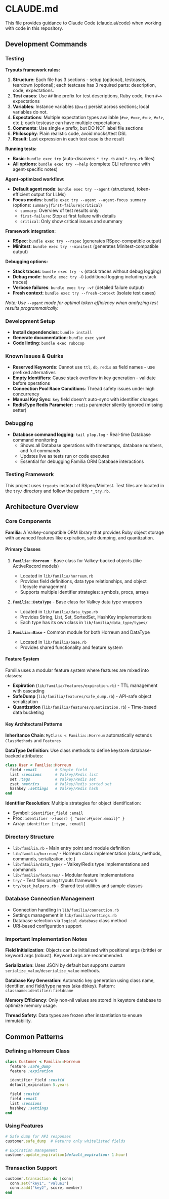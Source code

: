 # CLAUDE.md

This file provides guidance to Claude Code (claude.ai/code) when working with code in this repository.

## Development Commands

### Testing

**Tryouts framework rules:**
1. **Structure**: Each file has 3 sections - setup (optional), testcases, teardown (optional); each testcase has 3 required parts: description, code, expectations.
2. **Test cases**: Use `##` line prefix for test descriptions, Ruby code, then `#=>` expectations
3. **Variables**: Instance variables (`@var`) persist across sections; local variables do not.
4. **Expectations**: Multiple expectation types available (`#=>`, `#==>`, `#=:>`, `#=!>`, etc.); each testcase can have multiple expectations.
5. **Comments**: Use single `#` prefix, but DO NOT label file sections
6. **Philosophy**: Plain realistic code, avoid mocks/test DSL
7. **Result**: Last expression in each test case is the result

**Running tests:**
- **Basic**: `bundle exec try` (auto-discovers `*_try.rb` and `*.try.rb` files)
- **All options**: `bundle exec try --help` (complete CLI reference with agent-specific notes)

**Agent-optimized workflow:**
- **Default agent mode**: `bundle exec try --agent` (structured, token-efficient output for LLMs)
- **Focus modes**: `bundle exec try --agent --agent-focus summary` (options: `summary|first-failure|critical`)
  - `summary`: Overview of test results only
  - `first-failure`: Stop at first failure with details
  - `critical`: Only show critical issues and summary

**Framework integration:**
- **RSpec**: `bundle exec try --rspec` (generates RSpec-compatible output)
- **Minitest**: `bundle exec try --minitest` (generates Minitest-compatible output)

**Debugging options:**
- **Stack traces**: `bundle exec try -s` (stack traces without debug logging)
- **Debug mode**: `bundle exec try -D` (additional logging including stack traces)
- **Verbose failures**: `bundle exec try -vf` (detailed failure output)
- **Fresh context**: `bundle exec try --fresh-context` (isolate test cases)

*Note: Use `--agent` mode for optimal token efficiency when analyzing test results programmatically.*


### Development Setup
- **Install dependencies**: `bundle install`
- **Generate documentation**: `bundle exec yard`
- **Code linting**: `bundle exec rubocop`

### Known Issues & Quirks
- **Reserved Keywords**: Cannot use `ttl`, `db`, `redis` as field names - use prefixed alternatives
- **Empty Identifiers**: Cause stack overflow in key generation - validate before operations
- **Connection Pool Race Conditions**: Thread safety issues under high concurrency
- **Manual Key Sync**: `key` field doesn't auto-sync with identifier changes
- **RedisType Redis Parameter**: `:redis` parameter silently ignored (missing setter)

### Debugging
- **Database command logging**: `tail plop.log` - Real-time Database command monitoring
  - Shows all Database operations with timestamps, database numbers, and full commands
  - Updates live as tests run or code executes
  - Essential for debugging Familia ORM Database interactions

### Testing Framework
This project uses `tryouts` instead of RSpec/Minitest. Test files are located in the `try/` directory and follow the pattern `*_try.rb`.

## Architecture Overview

### Core Components

**Familia**: A Valkey-compatible ORM library that provides Ruby object storage with advanced features like expiration, safe dumping, and quantization.

#### Primary Classes
1. **`Familia::Horreum`** - Base class for Valkey-backed objects (like ActiveRecord models)
   - Located in `lib/familia/horreum.rb`
   - Provides field definitions, data type relationships, and object lifecycle management
   - Supports multiple identifier strategies: symbols, procs, arrays

2. **`Familia::DataType`** - Base class for Valkey data type wrappers
   - Located in `lib/familia/data_type.rb`
   - Provides String, List, Set, SortedSet, HashKey implementations
   - Each type has its own class in `lib/familia/data_type/types/`

3. **`Familia::Base`** - Common module for both Horreum and DataType
   - Located in `lib/familia/base.rb`
   - Provides shared functionality and feature system

#### Feature System
Familia uses a modular feature system where features are mixed into classes:
- **Expiration** (`lib/familia/features/expiration.rb`) - TTL management with cascading
- **SafeDump** (`lib/familia/features/safe_dump.rb`) - API-safe object serialization
- **Quantization** (`lib/familia/features/quantization.rb`) - Time-based data bucketing

#### Key Architectural Patterns

**Inheritance Chain**: `MyClass < Familia::Horreum` automatically extends `ClassMethods` and `Features`

**DataType Definition**: Use class methods to define keystore database-backed attributes:
```ruby
class User < Familia::Horreum
  field :email        # Simple field
  list :sessions      # Valkey/Redis list
  set :tags           # Valkey/Redis set
  zset :metrics       # Valkey/Redis sorted set
  hashkey :settings   # Valkey/Redis hash
end
```

**Identifier Resolution**: Multiple strategies for object identification:
- Symbol: `identifier_field :email`
- Proc: `identifier ->(user) { "user:#{user.email}" }`
- Array: `identifier [:type, :email]`

### Directory Structure

- `lib/familia.rb` - Main entry point and module definition
- `lib/familia/horreum/` - Horreum class implementation (class_methods, commands, serialization, etc.)
- `lib/familia/data_type/` - Valkey/Redis type implementations and commands
- `lib/familia/features/` - Modular feature implementations
- `try/` - Test files using tryouts framework
- `try/test_helpers.rb` - Shared test utilities and sample classes

### Database Connection Management
- Connection handling in `lib/familia/connection.rb`
- Settings management in `lib/familia/settings.rb`
- Database selection via `logical_database` class method
- URI-based configuration support

### Important Implementation Notes

**Field Initialization**: Objects can be initialized with positional args (brittle) or keyword args (robust). Keyword args are recommended.

**Serialization**: Uses JSON by default but supports custom `serialize_value`/`deserialize_value` methods.

**Database Key Generation**: Automatic key generation using class name, identifier, and field/type names (aka dbkey). Pattern: `classname:identifier:fieldname`

**Memory Efficiency**: Only non-nil values are stored in keystore database to optimize memory usage.

**Thread Safety**: Data types are frozen after instantiation to ensure immutability.

## Common Patterns

### Defining a Horreum Class
```ruby
class Customer < Familia::Horreum
  feature :safe_dump
  feature :expiration

  identifier_field :custid
  default_expiration 5.years

  field :custid
  field :email
  list :sessions
  hashkey :settings
end
```

### Using Features
```ruby
# Safe dump for API responses
customer.safe_dump  # Returns only whitelisted fields

# Expiration management
customer.update_expiration(default_expiration: 1.hour)
```

### Transaction Support
```ruby
customer.transaction do |conn|
  conn.set("key1", "value1")
  conn.zadd("key2", score, member)
end
```
